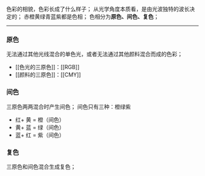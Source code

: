 色彩的相貌，色彩长成了什么样子；
从光学角度本质看，是由光波独特的波长决定的；
赤橙黄绿青蓝紫都是色相；
色相分为**原色、间色、复色**；
***
### 原色
无法通过其他光线混合的单色光，或者无法通过其他颜料混合而成的色彩；
- [[色光的三原色]]：[[RGB]]
- [[颜料的三原色]]：[[CMY]]
### 间色
三原色两两混合时产生间色；
间色只有三种：橙绿紫
- 红+ 黄 = 橙（间色）
- 黄+ 蓝 = 绿（间色）
- 蓝+ 红 = 紫（间色）
### 复色
三原色和间色混合生成复色； 